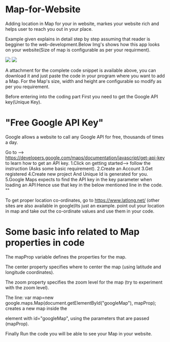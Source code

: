 # Map-for-Website
Adding location in Map for your  in website, markes your website rich and helps user to reach you out in your place.

Example given explains in detail step by step assuming that reader is begginer to the web-development.Below Img's shows how this app looks on your website(Size of map is configurable as per your requirment).

<img src="img/custemChatPlugin.JPG">

<img src="img/custemChatPlugin.JPG">

A attachment for the complete code snippet is available above, you can download it and just paste the code in your program where you want to add a Map. For the Map's size, width and height are configurable so modify as per you requirement.

Before entering into the coding part First you need to get the Google API key(Unique Key).
# "Free Google API Key"
Google allows a website to call any Google API for free, thousands of times a day.

Go to --> https://developers.google.com/maps/documentation/javascript/get-api-key to learn how to get an API key. 
1.Click on getting started--> follow the instruction (Asks some basic requirement).
2.Create an Account 
3.Get registered
4.Create new project And Unique Id is generated for you.
5.Google Maps expects to find the API key in the key parameter when loading an API:Hence use that key in the below mentioned line in the code.
 "<script src="https://maps.googleapis.com/maps/api/js?key=YOUR_KEY&callback=myMap"></script>"

To get proper location co-ordinates, go to https://www.latlong.net/ (other sites are also available in google)Its just an example. point out your location in map and take out the co-ordinate values and use them in your code.

# Some basic info related to Map properties in code
The mapProp variable defines the properties for the map.

The center property specifies where to center the map (using latitude and longitude coordinates).

The zoom property specifies the zoom level for the map (try to experiment with the zoom level).

The line: var map=new google.maps.Map(document.getElementById("googleMap"), mapProp); creates a new map inside the <div> element with id="googleMap", using the parameters that are passed (mapProp).

Finally Run the code you will be able to see your Map in your website.

